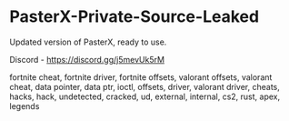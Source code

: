 # PasterX-Private-Source-Leaked

Updated version of PasterX, ready to use.

Discord - https://discord.gg/j5mevUk5rM

fortnite cheat, fortnite driver, fortnite offsets, valorant offsets, valorant cheat, data pointer, data ptr, ioctl, offsets, driver, valorant driver, cheats, hacks, hack, undetected, cracked, ud, external, internal, cs2, rust, apex, legends

